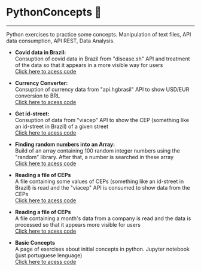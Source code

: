 # PythonConcepts 🐍
<hr>
Python exercises to practice some concepts. Manipulation of text files, API data consumption, API REST, Data Analysis.

- <b> Covid data in Brazil: </b> <br>
 Consuption of covid data in Brazil from "disease.sh" API and treatment of the data so that it appears in a more visible way for users <br>
 <a href="https://github.com/luizottavioc/PythonConcepts/blob/main/APICons-CovidNumbers.py"> Click here to acess code</a>

- <b> Currency Converter: </b> <br>
 Consuption of currency data from "api.hgbrasil" API to show USD/EUR conversion to BRL <br>
 <a href="https://github.com/luizottavioc/PythonConcepts/blob/main/APICons-CurrencyConverter.py"> Click here to acess code</a>
 
 - <b> Get id-street: </b> <br>
 Consuption of data from "viacep" API to show the CEP (something like an id-street in Brazil) of a given street <br>
 <a href="https://github.com/luizottavioc/PythonConcepts/blob/main/APICons-CepStreets.py"> Click here to acess code</a>

 - <b> Finding random numbers into an Array: </b> <br>
 Build of an array containing 100 random integer numbers using the "random" library. After that, a number is searched in these array <br>
 <a href="https://github.com/luizottavioc/PythonConcepts/blob/main/RandomNumbers.py"> Click here to acess code</a>

 - <b> Reading a file of CEPs </b> <br>
 A file containing some values of CEPs (something like an id-street in Brazil) is read and the "viacep" API is consumed to show data from the CEPs <br>
 <a href="https://github.com/luizottavioc/PythonConcepts/blob/main/ReadFile%2BAPICons.py"> Click here to acess code</a>

 - <b> Reading a file of CEPs </b> <br>
 A file containing a month's data from a company is read and the data is processed so that it appears more visible for users <br>
 <a href="https://github.com/luizottavioc/PythonConcepts/blob/main/readingFile.py"> Click here to acess code</a>
 
  - <b> Basic Concepts </b> <br>
 A page of exercises about initial concepts in python. Jupyter notebook (just portuguese lenguage) <br>
 <a href="https://github.com/luizottavioc/PythonConcepts/blob/main/1_intro_python.ipynb"> Click here to acess code</a>




